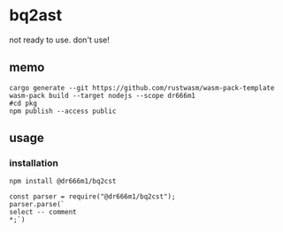 # bq2ast
not ready to use. don't use!

## memo

```
cargo generate --git https://github.com/rustwasm/wasm-pack-template
wasm-pack build --target nodejs --scope dr666m1
#cd pkg
npm publish --access public
```

## usage
### installation
```
npm install @dr666m1/bq2cst
```

```
const parser = require("@dr666m1/bq2cst");
parser.parse(`
select -- comment
*;`)
```

